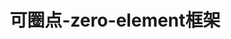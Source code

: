 ---
title: 可圈点-zero-element框架
hero:
  title: zero-element
  desc: 📝基于 React、antd 的后台页面快速开发框架
  actions:
    - text: 开始使用 →
      link: /guide
features:
  - title:
  - title: 我们的优点？
  - title:
  - title: 可视化
    icon: https://ss1.bdstatic.com/70cFuXSh_Q1YnxGkpoWK1HF6hhy/it/u=2758431789,2971616724&fm=26&gp=0.jpg
    desc: 可以直接在页面看到我们的代码
  - title: 前后端分离
    icon: https://gimg2.baidu.com/image_search/src=http%3A%2F%2Fbpic.588ku.com%2Felement_origin_min_pic%2F01%2F46%2F12%2F215742720dea302.jpg&refer=http%3A%2F%2Fbpic.588ku.com&app=2002&size=f9999,10000&q=a80&n=0&g=0n&fmt=jpeg?sec=1621589309&t=d97d8f4a54d4cfb8233a6470af4ebb64
    desc: 由后端用yml生成的api直接在前端调用,前端可以直接编辑数据库中的数据
  - title: 组件灵活
    icon: https://gimg2.baidu.com/image_search/src=http%3A%2F%2Fbpic.588ku.com%2Felement_origin_min_pic%2F01%2F60%2F57%2F845748985d23b51.jpg&refer=http%3A%2F%2Fbpic.588ku.com&app=2002&size=f9999,10000&q=a80&n=0&g=0n&fmt=jpeg?sec=1621589337&t=8296a2244cb37e332d7b93d17d65360e
    desc: 组件可以灵活配置使用，也可自定义组件
footer:
  <image src="https://avatars.githubusercontent.com/u/44112389?s=18&v=4">可圈点科技有限公司</image> @ 2021 Zero-element 操作手册
---